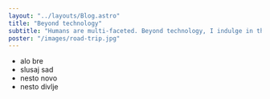 ```yaml
---
layout: "../layouts/Blog.astro"
title: "Beyond technology"
subtitle: "Humans are multi-faceted. Beyond technology, I indulge in the following:"
poster: "/images/road-trip.jpg"
---
```


- alo bre
- slusaj sad
- nesto novo
- nesto divlje